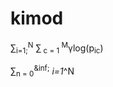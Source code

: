 # kimod

 &sum;<sub>i=1;</sub><sup>N</sup> &sum;<sub> c = 1 </sub><sup>M</sup>&gamma;log(p<sub>ic</sub>)
  
   &sum;<sub>n = 0</sub><sup>&inf;</sup>
 <MATH>&sum;_i=1_^N</MATH>

